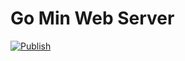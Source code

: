 # Go Min Web Server

[![Publish](https://github.com/nexys-system/go-min-web-server/actions/workflows/docker.yml/badge.svg)](https://github.com/nexys-system/go-min-web-server/actions/workflows/docker.yml)

